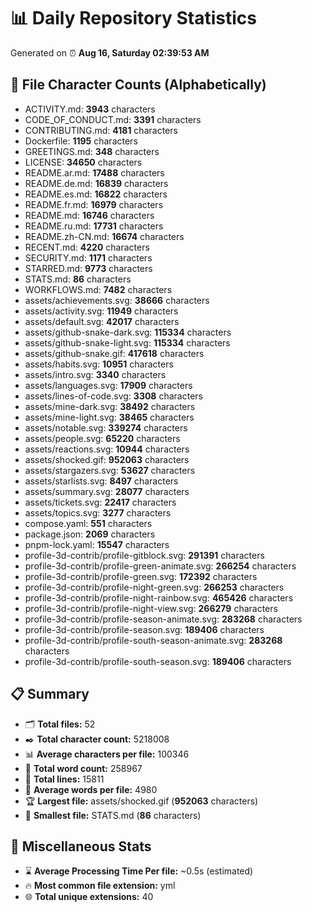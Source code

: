 # 📊 Daily Repository Statistics
Generated on ⏰ **Aug 16, Saturday 02:39:53 AM**

## 📂 File Character Counts (Alphabetically)
- ACTIVITY.md: **3943** characters
- CODE_OF_CONDUCT.md: **3391** characters
- CONTRIBUTING.md: **4181** characters
- Dockerfile: **1195** characters
- GREETINGS.md: **348** characters
- LICENSE: **34650** characters
- README.ar.md: **17488** characters
- README.de.md: **16839** characters
- README.es.md: **16822** characters
- README.fr.md: **16979** characters
- README.md: **16746** characters
- README.ru.md: **17731** characters
- README.zh-CN.md: **16674** characters
- RECENT.md: **4220** characters
- SECURITY.md: **1171** characters
- STARRED.md: **9773** characters
- STATS.md: **86** characters
- WORKFLOWS.md: **7482** characters
- assets/achievements.svg: **38666** characters
- assets/activity.svg: **11949** characters
- assets/default.svg: **42017** characters
- assets/github-snake-dark.svg: **115334** characters
- assets/github-snake-light.svg: **115334** characters
- assets/github-snake.gif: **417618** characters
- assets/habits.svg: **10951** characters
- assets/intro.svg: **3340** characters
- assets/languages.svg: **17909** characters
- assets/lines-of-code.svg: **3308** characters
- assets/mine-dark.svg: **38492** characters
- assets/mine-light.svg: **38465** characters
- assets/notable.svg: **339274** characters
- assets/people.svg: **65220** characters
- assets/reactions.svg: **10944** characters
- assets/shocked.gif: **952063** characters
- assets/stargazers.svg: **53627** characters
- assets/starlists.svg: **8497** characters
- assets/summary.svg: **28077** characters
- assets/tickets.svg: **22417** characters
- assets/topics.svg: **3277** characters
- compose.yaml: **551** characters
- package.json: **2069** characters
- pnpm-lock.yaml: **15547** characters
- profile-3d-contrib/profile-gitblock.svg: **291391** characters
- profile-3d-contrib/profile-green-animate.svg: **266254** characters
- profile-3d-contrib/profile-green.svg: **172392** characters
- profile-3d-contrib/profile-night-green.svg: **266253** characters
- profile-3d-contrib/profile-night-rainbow.svg: **465426** characters
- profile-3d-contrib/profile-night-view.svg: **266279** characters
- profile-3d-contrib/profile-season-animate.svg: **283268** characters
- profile-3d-contrib/profile-season.svg: **189406** characters
- profile-3d-contrib/profile-south-season-animate.svg: **283268** characters
- profile-3d-contrib/profile-south-season.svg: **189406** characters

## 📋 Summary
- 🗂️ **Total files:** 52
- ✒️ **Total character count:** 5218008
- 📊 **Average characters per file:** 100346
- 📝 **Total word count:** 258967
- 🧾 **Total lines:** 15811
- 📐 **Average words per file:** 4980
- 🏆 **Largest file:** assets/shocked.gif (**952063** characters)
- 🥉 **Smallest file:** STATS.md (**86** characters)

## 🌟 Miscellaneous Stats
- ⌛ **Average Processing Time Per file:** ~0.5s (estimated)
- 🔥 **Most common file extension:** yml
- 🌐 **Total unique extensions:** 40
